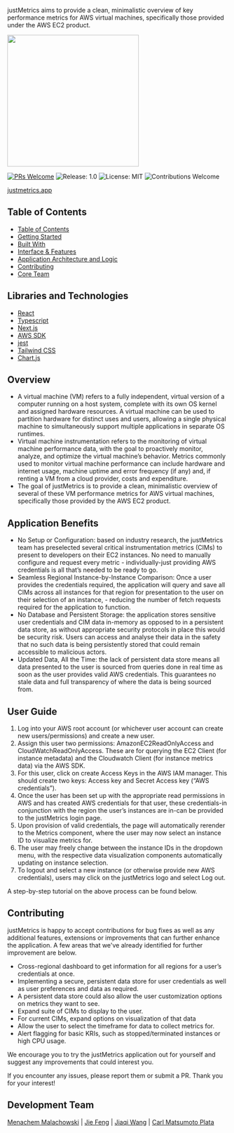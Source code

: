 <p>justMetrics aims to provide a clean, minimalistic overview of key performance metrics for AWS virtual machines, specifically those provided under the AWS EC2 product.</p>


<img src="./assets/readmeImages/logo_readme.png" height=300/>

[![PRs Welcome](https://img.shields.io/badge/PRs-welcome-brightgreen.svg)](https://github.com/oslabs-beta/SeeQR)
![Release: 1.0](https://img.shields.io/badge/Release-1.0.0-red)
![License: MIT](https://img.shields.io/badge/License-MIT-orange.svg)
![Contributions Welcome](https://img.shields.io/badge/Contributions-welcome-blue.svg)

[justmetrics.app](https://justmetrics.app/)



## Table of Contents

- [Table of Contents](#table-of-contents)
- [Getting Started](#getting-started)
- [Built With](#built-with)
- [Interface \& Features](#interface--features)
- [Application Architecture and Logic](#application-architecture-and-logic)
- [Contributing](#contributing)
- [Core Team](#core-team)

## Libraries and Technologies

- [React](https://react.dev/)
- [Typescript](https://www.typescriptlang.org/)
- [Next.js](https://nextjs.org/docs)
- [AWS SDK](https://docs.aws.amazon.com/AWSJavaScriptSDK/v3/latest/)
- [jest](https://jestjs.io/)
- [Tailwind CSS](https://tailwindcss.com/)
- [Chart.js](https://www.chartjs.org/)


## Overview

- A virtual machine (VM) refers to a fully independent, virtual version of a computer running on a host system, complete with its own OS kernel and assigned hardware resources. A virtual machine can be used to partition hardware for distinct uses and users, allowing a single physical machine to simultaneously support multiple applications in separate OS runtimes.
- Virtual machine instrumentation refers to the monitoring of virtual machine performance data, with the goal to proactively monitor, analyze, and optimize the virtual machine’s behavior. Metrics commonly used to monitor virtual machine performance can include hardware and internet usage, machine uptime and error frequency (if any) and, if renting a VM from a cloud provider, costs and expenditure. 
- The goal of justMetrics is to provide a clean, minimalistic overview of several of these VM performance metrics for AWS virtual machines, specifically those provided by the AWS EC2 product.

## Application Benefits

- No Setup or Configuration: based on industry research, the justMetrics team has preselected several critical instrumentation metrics (CIMs) to present to developers on their EC2 instances. No need to manually configure and request every metric - individually-just providing AWS credentials is all that’s needed to be ready to go.
- Seamless Regional Instance-by-Instance Comparison: Once a user provides the credentials required, the application will query and save all CIMs across all instances for that region for presentation to the user on their selection of an instance, - reducing the number of fetch requests required for the application to function.
- No Database and Persistent Storage: the application stores sensitive user credentials and CIM data in-memory as opposed to in a persistent data store, as without appropriate security protocols in place this would be security risk. Users can access and analyse their data in the safety that no such data is being persistently stored that could remain accessible to malicious actors.
- Updated Data, All the Time: the lack of persistent data store means all data presented to the user is sourced from queries done in real time as soon as the user provides valid AWS credentials. This guarantees no stale data and full transparency of where the data is being sourced from.
  
## User Guide

1. Log into your AWS root account (or whichever user account can create new users/permissions) and create a new user.
2. Assign this user two permissions: AmazonEC2ReadOnlyAccess and CloudWatchReadOnlyAccess. These are for querying the EC2 Client (for instance metadata) and the Cloudwatch Client (for instance metrics data) via the AWS SDK.
3. For this user, click on create Access Keys in the AWS IAM manager. This should create two keys: Access key and Secret Access key (“AWS credentials”).
4. Once the user has been set up with the appropriate read permissions in AWS and has created AWS credentials for that user, these credentials-in conjunction with the region the user’s instances are in-can be provided to the justMetrics login page.
5. Upon provision of valid credentials, the page will automatically rerender to the Metrics component, where the user may now select an instance ID to visualize metrics for.
6. The user may freely change between the instance IDs in the dropdown menu, with the respective data visualization components automatically updating on instance selection.
7. To logout and select a new instance (or otherwise provide new AWS credentials), users may click on the justMetrics logo and select Log out.

A step-by-step tutorial on the above process can be found below.

## Contributing

justMetrics is happy to accept contributions for bug fixes as well as any additional features, extensions or improvements that can further enhance the application. A few areas that we've already identified for further improvement are below.
- Cross-regional dashboard to get information for all regions for a user’s credentials at once.
- Implementing a secure, persistent data store for user credentials as well as user preferences and data as required.
- A persistent data store could also allow the user customization options  on metrics they want to see.
- Expand suite of CIMs to display to the user.
- For current CIMs, expand options on visualization of that data 
- Allow the user to select the timeframe for data to collect metrics for.
- Alert flagging for basic KRIs, such as  stopped/terminated instances or high CPU usage.

We encourage you to try the justMetrics application out for yourself and suggest any improvements that could interest you.

If you encounter any issues, please report them or submit a PR. Thank you for your interest!

## Development Team

[Menachem Malachowski](https://github.com/mendoul) | [Jie Feng](https://github.com/fengjie8791) | [Jiaqi Wang](https://github.com/jiaqiwang1105) | [Carl Matsumoto Plata](https://github.com/carlmatsumotoplata)

